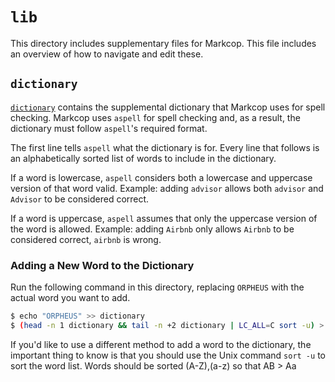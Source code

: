 # `lib`

This directory includes supplementary files for Markcop. This file includes an overview of how to navigate and edit these.

## `dictionary`

[`dictionary`](dictionary) contains the supplemental dictionary that Markcop uses for spell checking. Markcop uses `aspell` for spell checking and, as a result, the dictionary must follow `aspell`'s required format.

The first line tells `aspell` what the dictionary is for. Every line that follows is an alphabetically sorted list of words to include in the dictionary.

If a word is lowercase, `aspell` considers both a lowercase and uppercase version of that word valid. Example: adding `advisor` allows both `advisor` and `Advisor` to be considered correct.

If a word is uppercase, `aspell` assumes that only the uppercase version of the word is allowed. Example: adding `Airbnb` only allows `Airbnb` to be considered correct, `airbnb` is wrong.

### Adding a New Word to the Dictionary

Run the following command in this directory, replacing `ORPHEUS` with the actual word you want to add. 

```sh
$ echo "ORPHEUS" >> dictionary
$ (head -n 1 dictionary && tail -n +2 dictionary | LC_ALL=C sort -u) > dictionary.sorted && mv dictionary.sorted dictionary
```

If you'd like to use a different method to add a word to the dictionary, the important thing to know is that you should use the Unix command `sort -u` to sort the word list. Words should be sorted (A-Z),(a-z) so that AB > Aa
